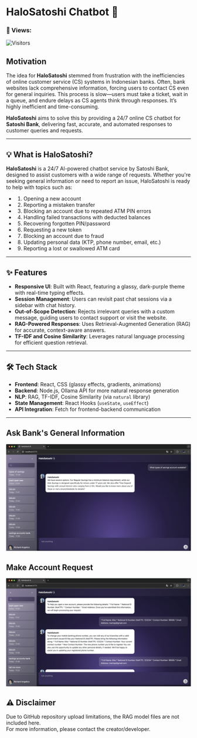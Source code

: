 # HaloSatoshi Chatbot 🤖

### 👀 Views: 
![Visitors](https://img.shields.io/badge/dynamic/json?color=blue&label=visitors&query=value&url=https://api.countapi.xyz/hit/angelalim88-Satoshi-Bank-ChatBot/visits)


## Motivation

The idea for **HaloSatoshi** stemmed from frustration with the inefficiencies of online customer service (CS) systems in Indonesian banks. Often, bank websites lack comprehensive information, forcing users to contact CS even for general inquiries. This process is slow—users must take a ticket, wait in a queue, and endure delays as CS agents think through responses. It’s highly inefficient and time-consuming.

**HaloSatoshi** aims to solve this by providing a 24/7 online CS chatbot for **Satoshi Bank**, delivering fast, accurate, and automated responses to customer queries and requests.

---

## 💡 What is HaloSatoshi?

**HaloSatoshi** is a 24/7 AI-powered chatbot service by Satoshi Bank, designed to assist customers with a wide range of requests. Whether you're seeking general information or need to report an issue, HaloSatoshi is ready to help with topics such as:

- 1. Opening a new account  
- 2. Reporting a mistaken transfer  
- 3. Blocking an account due to repeated ATM PIN errors  
- 4. Handling failed transactions with deducted balances  
- 5. Recovering forgotten PIN/password  
- 6. Requesting a new token  
- 7. Blocking an account due to fraud  
- 8. Updating personal data (KTP, phone number, email, etc.)  
- 9. Reporting a lost or swallowed ATM card  

---

## ✨ Features

- **Responsive UI**: Built with React, featuring a glassy, dark-purple theme with real-time typing effects.  
- **Session Management**: Users can revisit past chat sessions via a sidebar with chat history.  
- **Out-of-Scope Detection**: Rejects irrelevant queries with a custom message, guiding users to contact support or visit the website.  
- **RAG-Powered Responses**: Uses Retrieval-Augmented Generation (RAG) for accurate, context-aware answers.  
- **TF-IDF and Cosine Similarity**: Leverages natural language processing for efficient question retrieval.  

---

## 🛠 Tech Stack

- **Frontend**: React, CSS (glassy effects, gradients, animations)  
- **Backend**: Node.js, Ollama API for more natural response generation  
- **NLP**: RAG, TF-IDF, Cosine Similarity (via `natural` library)  
- **State Management**: React Hooks (`useState`, `useEffect`)  
- **API Integration**: Fetch for frontend-backend communication  

---

## Ask Bank's General Information
![Ask General Information](https://github.com/angelalim88/Satoshi-Bank-ChatBot/blob/main/images/ask_general_info.png)

## Make Account Request
![make_accounts_request](https://github.com/angelalim88/Satoshi-Bank-ChatBot/blob/main/images/make_accounts_request.png)

## ⚠️ Disclaimer

Due to GitHub repository upload limitations, the RAG model files are not included here.  
For more information, please contact the creator/developer.